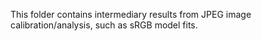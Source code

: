 This folder contains intermediary results from JPEG image calibration/analysis, such as sRGB model fits.
